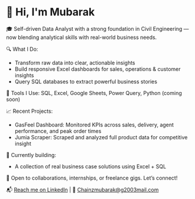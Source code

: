 # 👋 Hi, I'm Mubarak

🎓 Self-driven Data Analyst with a strong foundation in Civil Engineering — now blending analytical skills with real-world business needs.

🔍 What I Do:
- Transform raw data into clear, actionable insights
- Build responsive Excel dashboards for sales, operations & customer insights
- Query SQL databases to extract powerful business stories


🧠 Tools I Use:
SQL, Excel, Google Sheets, Power Query, Python (coming soon)

📈 Recent Projects:
- GasFeel Dashboard: Monitored KPIs across sales, delivery, agent performance, and peak order times
- Jumia Scraper: Scraped and analyzed full product data for competitive insight

🚀 Currently building:

- A collection of real business case solutions using Excel + SQL

🤝 Open to collaborations, internships, or freelance gigs. Let’s connect!

📬 [Reach me on LinkedIn](https://www.linkedin.com/in/chainz-mubarak-a18777248?utm_source=share&utm_campaign=share_via&utm_content=profile&utm_medium=android_app) | 📧 Chainzmubarak@g2003mail.com
